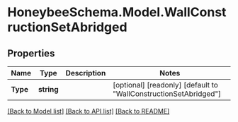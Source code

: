
# HoneybeeSchema.Model.WallConstructionSetAbridged

## Properties

Name | Type | Description | Notes
------------ | ------------- | ------------- | -------------
**Type** | **string** |  | [optional] [readonly] [default to "WallConstructionSetAbridged"]

[[Back to Model list]](../README.md#documentation-for-models)
[[Back to API list]](../README.md#documentation-for-api-endpoints)
[[Back to README]](../README.md)


